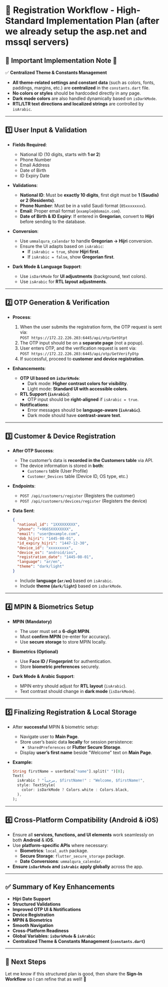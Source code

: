 # 📌 Registration Workflow - High-Standard Implementation Plan (after we already setup the asp.net and mssql servers)

## 🚨 Important Implementation Note 🚨
✅ **Centralized Theme & Constants Management**  
- **All theme-related settings and constant data** (such as colors, fonts, paddings, margins, etc.) are **centralized** in the `constants.dart` file.  
- **No colors or styles** should be hardcoded directly in any page.  
- **Dark mode colors** are also handled dynamically based on `isDarkMode`.  
- **RTL/LTR text directions and localized strings** are controlled by `isArabic`.  

---

## 1️⃣ User Input & Validation
- **Fields Required**:
  - National ID (10 digits, starts with **1 or 2**)
  - Phone Number
  - Email Address
  - Date of Birth
  - ID Expiry Date

- **Validations**:
  - **National ID**: Must be **exactly 10 digits**, first digit must be **1 (Saudis) or 2 (Residents)**.
  - **Phone Number**: Must be in a valid Saudi format (`05xxxxxxxx`).
  - **Email**: Proper email format (`example@domain.com`).
  - **Date of Birth & ID Expiry**: If entered in **Gregorian**, convert to **Hijri** before sending to the database.

- **Conversion**:
  - Use `ummalqura_calendar` to handle **Gregorian → Hijri** conversion.
  - Ensure the UI adapts based on `isArabic`:
    - If `isArabic = true`, show **Hijri first**.
    - If `isArabic = false`, show **Gregorian first**.

- **Dark Mode & Language Support**:
  - Use `isDarkMode` for **UI adjustments** (background, text colors).
  - Use `isArabic` for **RTL layout adjustments**.

---

## 2️⃣ OTP Generation & Verification
- **Process**:
  1. When the user submits the registration form, the OTP request is sent via:  
     `POST https://172.22.226.203:6445/api/otp/GetOtpt`
  2. The OTP input should be on a **separate page** (not a popup).
  3. User enters OTP, and the verification request is sent via:  
     `POST https://172.22.226.203:6445/api/otp/GetVerifyOtp`
  4. If successful, proceed to **customer and device registration**.

- **Enhancements**:
  - **OTP UI based on `isDarkMode`**:
    - Dark mode: **Higher contrast colors for visibility**.
    - Light mode: **Standard UI with accessible colors**.
  - **RTL Support (`isArabic`)**:
    - OTP input should be **right-aligned** if `isArabic = true`.
  - **Notifications**:
    - Error messages should be **language-aware (`isArabic`)**.
    - Dark mode should have **contrast-aware text**.

---

## 3️⃣ Customer & Device Registration
- **After OTP Success**:
  - The customer’s data is **recorded in the Customers table** via API.
  - The device information is stored in **both**:
    - `Customers` table (User Profile)
    - `Customer_Devices` table (Device ID, OS type, etc.)

- **Endpoints**:
  - `POST /api/customers/register` (Registers the customer)
  - `POST /api/customers/devices/register` (Registers the device)

- **Data Sent**:
  ```json
  {
    "national_id": "1XXXXXXXXX",
    "phone": "+9665XXXXXXXX",
    "email": "user@example.com",
    "dob_hijri": "1445-08-01",
    "id_expiry_hijri": "1447-12-30",
    "device_id": "xxxxxxxxx",
    "device_os": "android/ios",
    "registration_date": "1445-08-01",
    "language": "ar/en",
    "theme": "dark/light"
  }
  ```
  - Include **language (`ar/en`)** based on `isArabic`.
  - Include **theme (`dark/light`)** based on `isDarkMode`.

---

## 4️⃣ MPIN & Biometrics Setup
- **MPIN (Mandatory)**
  - The user must set a **6-digit MPIN**.
  - Must **confirm MPIN** (re-enter for accuracy).
  - Use **secure storage** to store MPIN locally.

- **Biometrics (Optional)**
  - Use **Face ID / Fingerprint** for authentication.
  - Store **biometric preferences** securely.

- **Dark Mode & Arabic Support**:
  - MPIN entry should adjust for **RTL layout** (`isArabic`).
  - Text contrast should change in **dark mode** (`isDarkMode`).

---

## 5️⃣ Finalizing Registration & Local Storage
- After **successful** MPIN & biometric setup:
  - Navigate user to **Main Page**.
  - Store user’s basic data **locally** for session persistence:
    - `SharedPreferences` or **Flutter Secure Storage**.
  - Display **user’s first name** beside "Welcome" text on **Main Page**.

- **Example:**
  ```dart
  String firstName = userData["name"].split(" ")[0];
  Text(
    isArabic ? "مرحباً, $firstName!" : "Welcome, $firstName!",
    style: TextStyle(
      color: isDarkMode ? Colors.white : Colors.black,
    ),
  );
  ```

---

## 6️⃣ Cross-Platform Compatibility (Android & iOS)
- Ensure all **services, functions, and UI elements** work seamlessly on both **Android** & **iOS**.
- Use **platform-specific APIs** where necessary:
  - **Biometrics**: `local_auth` package.
  - **Secure Storage**: `flutter_secure_storage` package.
  - **Date Conversions**: `ummalqura_calendar`.
- **Ensure `isDarkMode` and `isArabic` apply globally** across the app.

---

## ✅ Summary of Key Enhancements
- **Hijri Date Support**
- **Structured Validations**
- **Improved OTP UI & Notifications**
- **Device Registration**
- **MPIN & Biometrics**
- **Smooth Navigation**
- **Cross-Platform Readiness**
- **Global Variables: `isDarkMode` & `isArabic`**
- **Centralized Theme & Constants Management (`constants.dart`)**

---

## 📌 Next Steps
Let me know if this structured plan is good, then share the **Sign-In Workflow** so I can refine that as well! 🚀
